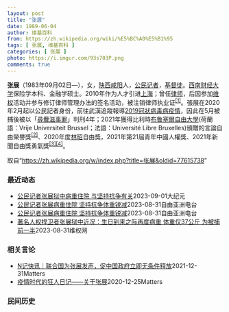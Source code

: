 ```yaml
---
layout: post
title: "张展"
date: 1989-06-04
author: 维基百科
from: https://zh.wikipedia.org/wiki/%E5%BC%A0%E5%B1%95
tags: [ 张展, 维基百科 ]
categories: [ 张展 ]
photo: https://i.imgur.com/93s703P.png
comments: true
---
```

<div class="mw-parser-output"><div id="noteTA-9ce5ea90" class="noteTA"><div class="noteTA-group"><div data-noteta-group-source="module" data-noteta-group="Medicine"></div></div></div>


<p><b>张展</b>（1983年09月02日<span class="useeditintro" title="Template:BLP editintro">—</span>），女，<a href="/wiki/%E9%99%95%E8%A5%BF" class="mw-redirect" title="陕西">陕西</a><a href="/wiki/%E5%92%B8%E9%98%B3" class="mw-redirect" title="咸阳">咸阳</a>人，<a href="/wiki/%E5%85%AC%E6%B0%91%E8%A8%98%E8%80%85" class="mw-redirect" title="公民記者">公民记者</a>，<a href="/wiki/%E5%9F%BA%E7%9D%A3%E5%BE%92" title="基督徒">基督徒</a>。<a href="/wiki/%E8%A5%BF%E5%8D%97%E8%B4%A2%E7%BB%8F%E5%A4%A7%E5%AD%A6" title="西南财经大学">西南财经大学</a>保险学本科、金融学硕士。2010年作为人才引进<a href="/wiki/%E4%B8%8A%E6%B5%B7" class="mw-redirect" title="上海">上海</a>；曾任<a href="/wiki/%E5%BE%8B%E5%B8%88" class="mw-redirect" title="律师">律师</a>，后因参加<a href="/wiki/%E7%BB%B4%E6%9D%83" class="mw-redirect" title="维权">维权</a>活动并参与修订律师管理办法的签名活动，被注销律师执业证<sup id="cite_ref-1" class="reference"><a href="#cite_note-1">[1]</a></sup>。張展在2020年2月起以公民記者身份，前往武漢追蹤報導<a href="/wiki/2019%E5%86%A0%E7%8B%80%E7%97%85%E6%AF%92%E7%97%85%E6%AD%A6%E6%BC%A2%E5%B8%82%E7%96%AB%E6%83%85" title="2019冠狀病毒病武漢市疫情">2019冠狀病毒病疫情</a>，因此在5月被捕後被以「<a href="/wiki/%E5%B0%8B%E9%87%81%E6%BB%8B%E4%BA%8B%E7%BD%AA" class="mw-redirect" title="尋釁滋事罪">尋釁滋事罪</a>」判刑4年；2021年獲得比利時<a href="/wiki/%E5%B8%83%E9%B2%81%E5%A1%9E%E5%B0%94%E8%87%AA%E7%94%B1%E5%A4%A7%E5%AD%A6" title="布鲁塞尔自由大学">布魯塞爾自由大學</a>(荷蘭語：Vrije Universiteit Brussel；法語：Université Libre Bruxelles)頒贈的言論自由榮譽獎<sup id="cite_ref-2" class="reference"><a href="#cite_note-2">[2]</a></sup>、2020年度<a href="/wiki/%E6%9E%97%E6%98%AD" title="林昭">林昭</a>自由獎，2021年第21屆青年中國人權獎、2021年新聞自由獎勇氣獎<sup id="cite_ref-無國界_3-0" class="reference"><a href="#cite_note-無國界-3">[3]</a></sup><sup id="cite_ref-4" class="reference"><a href="#cite_note-4">[4]</a></sup>。
</p>
<meta property="mw:PageProp/toc">
</div><!--esi <esi:include src="/esitest-fa8a495983347898/content" /> --><noscript><img src="//zh.wikipedia.org/wiki/Special:CentralAutoLogin/start?type=1x1" alt="" title="" width="1" height="1" style="border: none; position: absolute;"></noscript>
<div class="printfooter" data-nosnippet="">取自“<a dir="ltr" href="https://zh.wikipedia.org/w/index.php?title=张展&amp;oldid=77615738">https://zh.wikipedia.org/w/index.php?title=张展&amp;oldid=77615738</a>”</div><div id="recent-news"><h3>最近动态</h3><ul><li><a href="https://nodebe4.github.io/waimei/2023-09-01/%E5%85%AC%E6%B0%91%E8%AE%B0%E8%80%85%E5%BC%A0%E5%B1%95%E7%8B%B1%E4%B8%AD%E7%97%85%E9%87%8D%E4%BD%8F%E9%99%A2-%E4%B8%8E%E5%9D%9A%E6%8C%81%E6%8A%97%E4%BA%89%E6%9C%89%E5%85%B3" title="公民记者张展狱中病重住院 与坚持抗争有关—— 【大纪元2023年09月01日讯】中国公民记者张展在上海女子监狱服刑期间曾长期绝食。近日，她被送入监狱管理局的医院治疗。张展因报导武汉中共病毒疫情（...">公民记者张展狱中病重住院 与坚持抗争有关</a><time>2023-09-01</time><a class="tag">大纪元</a></li>
<li><a href="https://nodebe4.github.io/waimei/2023-08-31/%E5%85%AC%E6%B0%91%E8%AE%B0%E8%80%85%E5%BC%A0%E5%B1%95%E7%97%85%E9%87%8D%E4%BD%8F%E9%99%A2-%E5%9D%9A%E6%8C%81%E6%8A%97%E4%BA%89%E4%BD%93%E9%87%8D%E9%94%90%E5%87%8F" title="公民记者张展病重住院 坚持抗争体重锐减—— 资料照：2020年武汉封城期间身在武汉的公民记者张展。 张展提供/记者乔龙 近日，中国公民记者张展被从监狱送入医院治疗。据了解，张展因报道武汉新冠疫情...">公民记者张展病重住院 坚持抗争体重锐减</a><time>2023-08-31</time><a class="tag">自由亚洲电台</a></li>
<li><a href="https://nodebe4.github.io/waimei/2023-08-31/%E5%85%AC%E6%B0%91%E8%AE%B0%E8%80%85%E5%BC%A0%E5%B1%95%E7%97%85%E9%87%8D%E4%BD%8F%E9%99%A2-%E5%9D%9A%E6%8C%81%E6%8A%97%E4%BA%89%E4%BD%93%E9%87%8D%E9%94%90%E5%87%8F" title="公民记者张展病重住院 坚持抗争体重锐减—— 资料照：2020年武汉封城期间身在武汉的公民记者张展。 张展提供/记者乔龙 近日，中国公民记者张展被从监狱送入医院治疗。据了解，张展因报道武汉新冠疫情...">公民记者张展病重住院 坚持抗争体重锐减</a><time>2023-08-31</time><a class="tag">自由亚洲电台</a></li>
<li><a href="https://nodebe4.github.io/waimei/2023-08-31/%E8%91%97%E5%90%8D%E4%BA%BA%E6%9D%83%E6%8D%8D%E5%8D%AB%E8%80%85%E5%BC%A0%E5%B1%95%E7%8B%B1%E4%B8%AD%E8%BF%91%E5%86%B5-%E7%94%9F%E6%97%A5%E5%88%B0%E6%9D%A5%E4%B9%8B%E9%99%85%E5%86%8D%E5%BA%A6%E7%97%85%E9%87%8D-%E4%BD%93%E9%87%8D%E4%BB%8537%E5%85%AC%E6%96%A4-%E4%B8%BA%E8%A2%AB%E6%8D%95%E5%89%8D%E4%B8%80%E5%8D%8A" title="著名人权捍卫者张展狱中近况：生日到来之际再度病重 体重仅37公斤 为被捕前一半—— （维权网信息中心报道）2023年8月31日，本网获悉：昨天2023年8月30日，甘肃天水人权捍卫者李大伟与张展...">著名人权捍卫者张展狱中近况：生日到来之际再度病重 体重仅37公斤 为被捕前一半</a><time>2023-08-31</time><a class="tag">维权网</a></li>
</ul></div><div id="open-opinion"><h3>相关言论</h3><ul><li><a href="https://nodebe4.github.io/opinion/2021-12-31/N%E8%AE%B0%E5%BF%AB%E8%AE%AF-%E8%81%94%E5%90%88%E5%9B%BD%E4%B8%BA%E5%BC%A0%E5%B1%95%E5%8F%91%E5%A3%B0-%E4%BF%83%E4%B8%AD%E5%9B%BD%E6%94%BF%E5%BA%9C%E7%AB%8B%E5%8D%B3%E6%97%A0%E6%9D%A1%E4%BB%B6%E9%87%8A%E6%94%BE/" title="NGOCN">N记快讯｜联合国为张展发声，促中国政府立即无条件释放</a><time>2021-12-31</time><a class="tag">Matters</a></li>
<li><a href="https://nodebe4.github.io/opinion/2020-12-25/%E7%96%AB%E6%83%85%E6%97%B6%E4%BB%A3%E7%9A%84%E7%8B%82%E4%BA%BA%E6%97%A5%E8%AE%B0-%E5%85%B3%E4%BA%8E%E5%BC%A0%E5%B1%95/" title="AI XIAOMING">疫情时代的狂人日记——关于张展</a><time>2020-12-25</time><a class="tag">Matters</a></li>
</ul></div><div id="mjls-record"><h3>民间历史</h3><ul></ul></div>